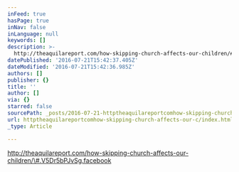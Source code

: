```yaml
---
inFeed: true
hasPage: true
inNav: false
inLanguage: null
keywords: []
description: >-
  http://theaquilareport.com/how-skipping-church-affects-our-children/#.V5Dr5bPJvSg.facebook
datePublished: '2016-07-21T15:42:37.405Z'
dateModified: '2016-07-21T15:42:36.985Z'
authors: []
publisher: {}
title: ''
author: []
via: {}
starred: false
sourcePath: _posts/2016-07-21-httptheaquilareportcomhow-skipping-church-affects-our-c.md
url: httptheaquilareportcomhow-skipping-church-affects-our-c/index.html
_type: Article

---
```

http://theaquilareport.com/how-skipping-church-affects-our-children/\#.V5Dr5bPJvSg.facebook